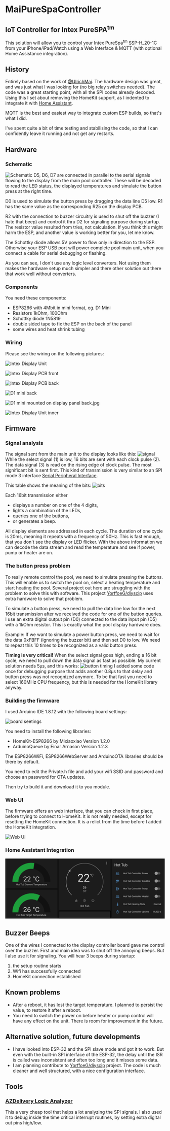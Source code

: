 # MaiPureSpaController 

## IoT Controller for Intex PureSPA<sup>tm</sup>
This solution will allow you to control your Intex PureSpa<sup>tm</sup> SSP-H_20-1C from your iPhone/iPad/Watch using a Web Interface & MQTT (with optional Home Assistance integration). 


## History
  Entirely based on the work of [@UlrichMai](https://github.com/UlrichMai/MaiPureSpaController). The hardware design was great, and was just what I was looking for (no big relay switches needed). The code was a great starting point, with all the SPI codes already decoded. Using this I set about removing the HomeKit support, as I indented to integrate it with [Home Assistant](https://www.home-assistant.io). 

  MQTT is the best and easiest way to integrate custom ESP builds, so that's what I did. 

  I've spent quite a bit of time testing and stabilising the code, so that I can confidently leave it running and not get any restarts. 

## Hardware
### Schematic
![Schematic](docs/schematics.png) 
D5, D6, D7 are connected in parallel to the serial signals flowing to the display from the main pool controller. These will be decoded to read the LED status, the displayed temperatures and simulate the button press at the right time.

D0 is used to simulate the button press by dragging the data line D5 low. R1 has the same value as the corresponding R25 on the display PCB.

R2 with the connection to buzzer circuitry is used to shut off the buzzer (I hate that beep) and control it thru D2 for signaling purpose during startup. The resistor value resulted from tries, not calculation. If you think this might harm the ESP, and another value is working better for you, let me know.

The Schottky diode allows 5V power to flow only in direction to the ESP. Otherwise your ESP USB port will power complete pool main unit, when you connect a cable for serial debugging or flashing.

As you can see, I don't use any logic level converters. Not using them makes the hardware setup much simpler and there other solution out there that work well without converters. 

### Components
You need these components:
- ESP8266 with 4Mbit in mini format, eg. D1 Mini
- Resistors 1kOhm, 100Ohm
- Schottky diode 1N5819
- double sided tape to fix the ESP on the back of the panel
- some wires and heat shrink tubing

### Wiring
Please see the wiring on the following pictures:

![Intex Display Unit](docs/Intex_Display_Unit.jpg) 

![Intex Display PCB front](docs/Intex_Display_PCB_front.jpg) 

![Intex Display PCB back](docs/Intex_Display_PCB_back.jpg) 

![D1 mini back](docs/D1_mini_back.jpg) 

![D1 mini mounted on display panel back.jpg](docs/D1_mini_mounted_on_display_panel_back.jpg) 

![Intex Display Unit inner](docs/Intex_Display_Unit_inner.jpg) 

## Firmware
### Signal analysis
The signal sent from the main unit to the display looks like this:
![signal](docs/signal.png)
While the select signal (1) is low, 16 bits are sent with each clock pulse (2). The data signal (3) is read on the rising edge of clock pulse. The most significant bit is sent first. This kind of transmission is very similar to an SPI mode 3 interface [Serial Peripheral Interface](https://en.wikipedia.org/wiki/Serial_Peripheral_Interface).

This table shows the meaning of the bits:
![bits](docs/decoder_bits.png)

Each 16bit transmission either 
- displays a number on one of the 4 digits, 
- lights a combination of the LEDs,
- queries one of the buttons,
- or generates a beep.

All display elements are addressed in each cycle. The duration of one cycle is 20ms, meaning it repeats with a frequency of 50Hz. This is fast enough, that you don't see the display or LED flicker.
With the above information we can decode the data stream and read the temperature and see if power, pump or heater are on.

### The button press problem
To really remote control the pool, we need to simulate pressing the buttons. This will enable us to switch the pool on, select a heating temperature and start heating the pool.
Several project out here are struggling with the problem to solve this with software. This project [YorffoeG/diyscip](https://github.com/YorffoeG/diyscip) uses extra hardware to solve that problem.

To simulate a button press, we need to pull the data line low for the next 16bit transmission after we received the code for one of the button queries. I use an extra digital output pin (D0) connected to the data input pin (D5) with a 1kOhm resistor. This is exactly what the pool display hardware does.

Example: If we want to simulate a power button press, we need to wait for the data 0xFBFF (ignoring the buzzer bit) and then set D0 to low. We need to repeat this 10 times to be recognized as a valid button press.

**Timing is very critical!** When the select signal goes high, ending a 16 bit cycle, we need to pull down the data signal as fast as possible. My current solution needs 5µs, and this works:
![button timing](docs/signal_button.png)
I added some code once for debugging purpose that adds another 0.8µs to that delay and button press was not recognized anymore. To be that fast you need to select 160MHz CPU frequency, but this is needed for the HomeKit library anyway.

### Building the firmware
I used Arduino IDE 1.8.12 with the following board settings:

![board seetings](docs/board_settings.png)

You need to install the following libraries:
- HomeKit-ESP8266 by Mixiaoxiao Version 1.2.0
- ArduinoQueue by Einar Arnason Version 1.2.3

The ESP8266WiFi, ESP8266WebServer and ArduinoOTA libraries should be there by default.

You need to edit the Private.h file and add your wifi SSID and password and choose an password for OTA updates.

Then try to build it and download it to you module.

### Web UI
The firmware offers an web interface, that you can check in first place, before trying to connect to HomeKit. It is not really needed, except for resetting the HomeKit connection. It is a relict from the time before I added the HomeKit integration.

![Web UI](docs/web_ui.png)

### Home Assistant Integration
![Hass UI](docs/hass-screenshot.png)


## Buzzer Beeps
One of the wires I connected to the display controller board gave me control over the buzzer. First and main idea was to shut off the annoying beeps. But I also use it for signaling. You will hear 3 beeps during startup:
1. the setup routine starts
2. Wifi has successfully connected
3. HomeKit connection established


## Known problems
- After a reboot, it has lost the target temperature. I planned to persist the value, to restore it after a reboot.
- You need to switch the power on before heater or pump control will have any effect on the unit. There is room for improvement in the future.

## Alternative solution, future developments
- I have looked into ESP-32 and the SPI slave mode and got it to work. But even with the built-in SPI interface of the ESP-32, the delay until the ISR is called was inconsistent and often too long and it misses some data.
- I am planning contribute to [YorffoeG/diyscip](https://github.com/YorffoeG/diyscip) project. The code is much cleaner and well structured, with a nice configuration interface.

## Tools
### [AZDelivery Logic Analyzer](https://www.amazon.de/dp/B01MUFRHQ2/ref=cm_sw_em_r_mt_dp_U_rV88EbT2E5JSH)
This a very cheap tool that helps a lot analyzing the SPI signals. I also used it to debug inside the time critical interrupt routines, by setting extra digital out pins high/low.


